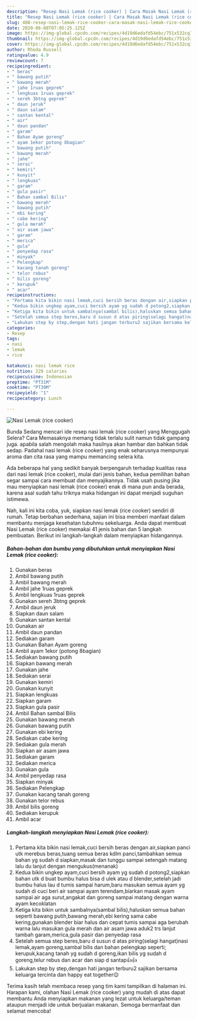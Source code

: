 ```yaml
---
description: "Resep Nasi Lemak (rice cooker) | Cara Masak Nasi Lemak (rice cooker) Yang Enak dan Simpel"
title: "Resep Nasi Lemak (rice cooker) | Cara Masak Nasi Lemak (rice cooker) Yang Enak dan Simpel"
slug: 408-resep-nasi-lemak-rice-cooker-cara-masak-nasi-lemak-rice-cooker-yang-enak-dan-simpel
date: 2020-06-08T07:05:25.125Z
image: https://img-global.cpcdn.com/recipes/4d19d6edafd54ebc/751x532cq70/nasi-lemak-rice-cooker-foto-resep-utama.jpg
thumbnail: https://img-global.cpcdn.com/recipes/4d19d6edafd54ebc/751x532cq70/nasi-lemak-rice-cooker-foto-resep-utama.jpg
cover: https://img-global.cpcdn.com/recipes/4d19d6edafd54ebc/751x532cq70/nasi-lemak-rice-cooker-foto-resep-utama.jpg
author: Rhoda Russell
ratingvalue: 4.9
reviewcount: 7
recipeingredient:
- " beras"
- " bawang putih"
- " bawang merah"
- " jahe 1ruas geprek"
- " lengkuas 1ruas geprek"
- " sereh 3btng geprek"
- " daun jeruk"
- " daun salam"
- " santan kental"
- " air"
- " daun pandan"
- " garam"
- " Bahan Ayam goreng"
- " ayam 1ekor potong 8bagian"
- " bawang putih"
- " bawang merah"
- " jahe"
- " serai"
- " kemiri"
- " kunyit"
- " lengkuas"
- " garam"
- " gula pasir"
- " Bahan sambal Bilis"
- " bawang merah"
- " bawang putih"
- " ebi kering"
- " cabe kering"
- " gula merah"
- " air asam jawa"
- " garam"
- " merica"
- " gula"
- " penyedap rasa"
- " minyak"
- " Pelengkap"
- " kacang tanah goreng"
- " telor rebus"
- " bilis goreng"
- " kerupuk"
- " acar"
recipeinstructions:
- "Pertama kita bikin nasi lemak,cuci bersih beras dengan air,siapkan panci utk merebus beras,tuang semua beras kdlm panci,tambahkan semua bahan yg sudah d siapkan,masak dan tunggu sampai setengah matang lalu du lanjut dengan mengukus(menanak)"
- "Kedua bikin ungkep ayam,cuci bersih ayam yg sudah d potong2,siapkan bahan utk d buat bumbu halus bisa d ulek atau d blender,setelah jadi bumbu halus lau d tumis sampai harum,baru masukan semua ayam yg sudah di cuci beri air sampai ayam terendam,biarkan masak ayam sampai air aga surut,angakat dan goreng sampai matang dengan warna ayam kecoklatan"
- "Ketiga kita bikin untuk sambalnya(sambal bilis),haluskan semua bahan seperti bawang putih,bawang merah,ebi kering sama cabe kering,gunakan blender biar halus dan cepat tumis sampai aga berubah warna lalu masukan gula merah dan air asam jawa aduk2 trs lanjut tambah garam,merica,gula pasir dan penyedap rasa"
- "Setelah semua step beres,baru d susun d atas piring(selagi hangat)nasi lemak,ayam goreng,sambal bilis dan bahan pelengkap seperti; kerupuk,kacang tanah yg sudah d goreng,ikan bilis yg sudah d goreng,telur rebus dan acar dan siap d santap👍👍"
- "Lakukan step by step,dengan hati jangan terburu2 sajikan bersama keluarga tercinta dan happy eat together😉"
categories:
- Resep
tags:
- nasi
- lemak
- rice

katakunci: nasi lemak rice 
nutrition: 229 calories
recipecuisine: Indonesian
preptime: "PT31M"
cooktime: "PT39M"
recipeyield: "1"
recipecategory: Lunch

---
```



![Nasi Lemak (rice cooker)](https://img-global.cpcdn.com/recipes/4d19d6edafd54ebc/751x532cq70/nasi-lemak-rice-cooker-foto-resep-utama.jpg)

Bunda Sedang mencari ide resep nasi lemak (rice cooker) yang Menggugah Selera? Cara Memasaknya memang tidak terlalu sulit namun tidak gampang juga. apabila salah mengolah maka hasilnya akan hambar dan bahkan tidak sedap. Padahal nasi lemak (rice cooker) yang enak seharusnya mempunyai aroma dan cita rasa yang mampu memancing selera kita.



Ada beberapa hal yang sedikit banyak berpengaruh terhadap kualitas rasa dari nasi lemak (rice cooker), mulai dari jenis bahan, kedua pemilihan bahan segar sampai cara membuat dan menyajikannya. Tidak usah pusing jika mau menyiapkan nasi lemak (rice cooker) enak di mana pun anda berada, karena asal sudah tahu triknya maka hidangan ini dapat menjadi suguhan istimewa.


Nah, kali ini kita coba, yuk, siapkan nasi lemak (rice cooker) sendiri di rumah. Tetap berbahan sederhana, sajian ini bisa memberi manfaat dalam membantu menjaga kesehatan tubuhmu sekeluarga. Anda dapat membuat Nasi Lemak (rice cooker) memakai 41 jenis bahan dan 5 langkah pembuatan. Berikut ini langkah-langkah dalam menyiapkan hidangannya.

<!--inarticleads1-->

##### Bahan-bahan dan bumbu yang dibutuhkan untuk menyiapkan Nasi Lemak (rice cooker):

1. Gunakan  beras
1. Ambil  bawang putih
1. Ambil  bawang merah
1. Ambil  jahe 1ruas geprek
1. Ambil  lengkuas 1ruas geprek
1. Gunakan  sereh 3btng geprek
1. Ambil  daun jeruk
1. Siapkan  daun salam
1. Gunakan  santan kental
1. Gunakan  air
1. Ambil  daun pandan
1. Sediakan  garam
1. Gunakan  Bahan Ayam goreng
1. Ambil  ayam 1ekor (potong 8bagian)
1. Sediakan  bawang putih
1. Siapkan  bawang merah
1. Gunakan  jahe
1. Sediakan  serai
1. Gunakan  kemiri
1. Gunakan  kunyit
1. Siapkan  lengkuas
1. Siapkan  garam
1. Siapkan  gula pasir
1. Ambil  Bahan sambal Bilis
1. Gunakan  bawang merah
1. Gunakan  bawang putih
1. Gunakan  ebi kering
1. Sediakan  cabe kering
1. Sediakan  gula merah
1. Siapkan  air asam jawa
1. Sediakan  garam
1. Sediakan  merica
1. Gunakan  gula
1. Ambil  penyedap rasa
1. Siapkan  minyak
1. Sediakan  Pelengkap
1. Gunakan  kacang tanah goreng
1. Gunakan  telor rebus
1. Ambil  bilis goreng
1. Sediakan  kerupuk
1. Ambil  acar




<!--inarticleads2-->

##### Langkah-langkah menyiapkan Nasi Lemak (rice cooker):

1. Pertama kita bikin nasi lemak,cuci bersih beras dengan air,siapkan panci utk merebus beras,tuang semua beras kdlm panci,tambahkan semua bahan yg sudah d siapkan,masak dan tunggu sampai setengah matang lalu du lanjut dengan mengukus(menanak)
1. Kedua bikin ungkep ayam,cuci bersih ayam yg sudah d potong2,siapkan bahan utk d buat bumbu halus bisa d ulek atau d blender,setelah jadi bumbu halus lau d tumis sampai harum,baru masukan semua ayam yg sudah di cuci beri air sampai ayam terendam,biarkan masak ayam sampai air aga surut,angakat dan goreng sampai matang dengan warna ayam kecoklatan
1. Ketiga kita bikin untuk sambalnya(sambal bilis),haluskan semua bahan seperti bawang putih,bawang merah,ebi kering sama cabe kering,gunakan blender biar halus dan cepat tumis sampai aga berubah warna lalu masukan gula merah dan air asam jawa aduk2 trs lanjut tambah garam,merica,gula pasir dan penyedap rasa
1. Setelah semua step beres,baru d susun d atas piring(selagi hangat)nasi lemak,ayam goreng,sambal bilis dan bahan pelengkap seperti; kerupuk,kacang tanah yg sudah d goreng,ikan bilis yg sudah d goreng,telur rebus dan acar dan siap d santap👍👍
1. Lakukan step by step,dengan hati jangan terburu2 sajikan bersama keluarga tercinta dan happy eat together😉




Terima kasih telah membaca resep yang tim kami tampilkan di halaman ini. Harapan kami, olahan Nasi Lemak (rice cooker) yang mudah di atas dapat membantu Anda menyiapkan makanan yang lezat untuk keluarga/teman ataupun menjadi ide untuk berjualan makanan. Semoga bermanfaat dan selamat mencoba!
